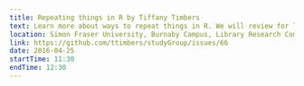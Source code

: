 ```yaml
---
title: Repeating things in R by Tiffany Timbers
text: Learn more about ways to repeat things in R. We will review for loops, as well as learn about the R packages dplyr and purr and how these can be used in place of loops for many repetitive tasks in R.
location: Simon Fraser University, Burnaby Campus, Library Research Commons
link: https://github.com/ttimbers/studyGroup/issues/66
date: 2016-04-25
startTime: 11:30
endTime: 12:30
---
```


